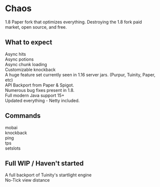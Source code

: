 # Chaos
1.8 Paper fork that optimizes everything. Destroying the 1.8 fork paid market, open source, and free.
## What to expect
Async hits\
Async potions\
Async chunk loading\
Customizable knockback\
A huge feature set currently seen in 1.16 server jars. (Purpur, Tuinity, Paper, etc)\
API Backport from Paper & Spigot.\
Numerous bug fixes present in 1.8.\
Full modern Java support 15+\
Updated everything - Netty included.
## Commands
mobai\
knockback\
ping\
tps\
setslots

## Full WIP / Haven't started
A full backport of Tuinity's startlight engine\
No-Tick view distance
